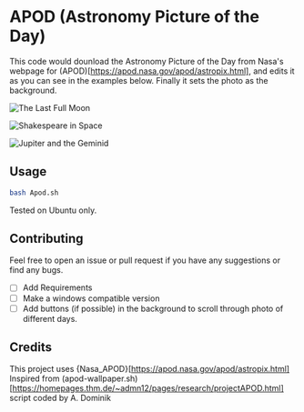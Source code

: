 # APOD (Astronomy Picture of the Day) 

This code would dounload the Astronomy Picture of the Day from Nasa's webpage for (APOD)[https://apod.nasa.gov/apod/astropix.html], and edits it as you can see in the examples below. Finally it sets the photo as the background.

![ The Last Full Moon ](https://github.com/mhmmdbdrhmd/APOD/assets/29101930/a931392e-52d2-4808-a04c-3a981545a22a)

![ Shakespeare in Space ](https://github.com/mhmmdbdrhmd/APOD/assets/29101930/add388e2-7eaf-44de-bad0-964fb1af816a)

![ Jupiter and the Geminid ](https://github.com/mhmmdbdrhmd/APOD/assets/29101930/a6e3b62b-77de-4c50-a995-0934d6593693)

## Usage

```bash
bash Apod.sh
```
Tested on Ubuntu only. 

## Contributing

Feel free to open an issue or pull request if you have any suggestions or find any bugs.

- [ ] Add Requirements
- [ ] Make a windows compatible version
- [ ] Add buttons (if possible) in the background to scroll through photo of different days.

## Credits


This project uses {Nasa_APOD}[https://apod.nasa.gov/apod/astropix.html]
Inspired from (apod-wallpaper.sh)[https://homepages.thm.de/~admn12/pages/research/projectAPOD.html] script coded by A. Dominik
